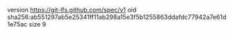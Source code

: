 version https://git-lfs.github.com/spec/v1
oid sha256:ab551297ab5e25341ff11ab298a15e3f5b1255863ddafdc77942a7e61d1e75ac
size 9

